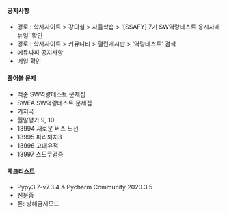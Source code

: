 #### 공지사항

- 경로 : 학사사이트 > 강의실 > 자율학습 > ‘[SSAFY] 7기 SW역량테스트 응시자매뉴얼’ 확인
- 경로 : 학사사이트 > 커뮤니티 > 열린게시판 > ‘역량테스트’ 검색
- 에듀싸피 공지사항
- 메일 확인

#### 풀어볼 문제

- 백준 SW역량테스트 문제집
- SWEA SW역량테스트 문제집
- 기지국
- 월말평가 9, 10
- 13994 새로운 버스 노선
- 13995 파리퇴치3
- 13996 고대유적
- 13997 스도쿠검증

#### 체크리스트

- Pypy3.7-v7.3.4 & Pycharm Community 2020.3.5
- 신분증
- 폰: 방해금지모드